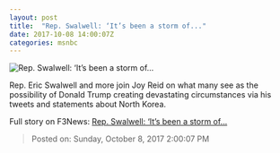 ```yaml
---
layout: post
title:  "Rep. Swalwell: ‘It’s been a storm of..."
date: 2017-10-08 14:00:07Z
categories: msnbc
---
```


![Rep. Swalwell: ‘It’s been a storm of...](http://media1.s-nbcnews.com/j/MSNBC/Components/Video/201710/2017-10-08T14-02-04-466Z--1280x720.video_1067x600.jpg)

Rep. Eric Swalwell and more join Joy Reid on what many see as the possibility of Donald Trump creating devastating circumstances via his tweets and statements about North Korea.


Full story on F3News: [Rep. Swalwell: ‘It’s been a storm of...](http://www.f3nws.com/n/asHEhF)

> Posted on: Sunday, October 8, 2017 2:00:07 PM
